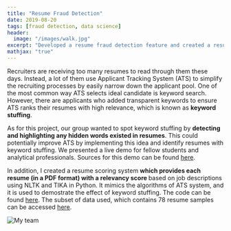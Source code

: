 ```yaml
---
title: "Resume Fraud Detection"
date: 2019-08-20
tags: [fraud detection, data science]
header:
  image: "/images/walk.jpg"
excerpt: "Developed a resume fraud detection feature and created a resume scoring system"
mathjax: "true"
---
```


Recruiters are receiving too many resumes to read through them these days.  Instead, a lot of them use Applicant Tracking System (ATS) to simplify the recruiting processes by easily narrow down the applicant pool. One of the most common way ATS selects ideal candidate is keyword search. However, there are applicants who added transparent keywords to ensure ATS ranks their resumes with high relevance, which is known as <b>keyword stuffing</b>.

As for this project, our group wanted to spot keyword stuffing by <b>detecting and highlighting any hidden words existed in resumes</b>. This could potentially improve ATS by implementing this idea and identify resumes with keyword stuffing. We presented a live demo for fellow students and analytical professionals. Sources for this demo can be found [here](https://github.com/peterwei425/Resume-Fraud-Detection/tree/master/Demo).

In addition, I created a resume scoring system <b>which provides each resume (in a PDF format) with a relevancy score </b>based on job descriptions using NLTK and TIKA in Python. It mimics the algorithms of ATS system, and it is used to demostrate the effect of keyword stuffing. The code can be found [here](https://github.com/peterwei425/Resume-Fraud-Detection/blob/master/Resume_Scoring_System.ipynb). The subset of data used, which contains 78 resume samples can be accessed [here](https://github.com/peterwei425/Resume-Fraud-Detection/blob/master/resume_samples.zip).

<img src="{{ site.url }}{{ site.baseurl }}/images/resume_group_photo.jpeg" alt="My team">
